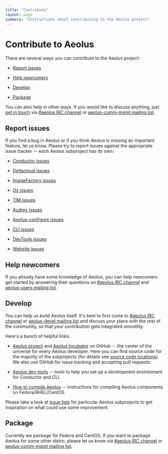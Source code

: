 ```yaml
---
title: "Contribute"
layout: page
summary: "Instructions about contributing to the Aeolus project"
---
```


Contribute to Aeolus
====================

There are several ways you can contribute to the Aeolus project:

* [Report issues](#report-issues)

* [Help newcomers](#help-newcomers)

* [Develop](#develop)

* [Package](#package)

You can also help in other ways. If you would like to discuss anything, just [get in
touch](contact.html) via [#aeolus IRC channel](irc://irc.freenode.net/aeolus)
or [aeolus-comm-mgmt mailing list](http://lists.fedorahosted.org/mailman/listinfo/aeolus-comm-mgmt).


Report issues
-------------

If you find a bug in Aeolus or if you think Aeolus is missing an important
feature, let us know. Please try to report issues against the appropriate issue
tracker -- each Aeolus subproject has its own:

* [Conductor issues](https://github.com/aeolusproject/conductor/issues?state=open)

* [Deltacloud issues](https://issues.apache.org/jira/browse/DTACLOUD#selectedTab=com.atlassian.jira.plugin.system.project%3Aissues-panel)

* [ImageFactory issues](https://github.com/aeolusproject/imagefactory/issues?state=open)

* [Oz issues](https://github.com/clalancette/oz/issues?state=open)

* [TIM issues](https://github.com/aeolus-incubator/tim/issues?state=open)

* [Audrey issues](https://github.com/aeolusproject/audrey/issues?state=open)

* [Aeolus-configure issues](https://github.com/aeolusproject/aeolus-configure/issues?state=open)

* [CLI issues](https://github.com/aeolus-incubator/thor-cli/issues?state=open)

* [DevTools issues](https://github.com/aeolus-incubator/dev-tools/issues?state=open)

* [Website issues](https://github.com/aeolusproject/aeolusproject.github.com/issues?state=open)


Help newcomers
--------------

If you already have some knowledge of Aeolus, you can help newcomers get
started by answering their questions on [#aeolus IRC
channel](irc://irc.freenode.net/aeolus) and [aeolus-users mailing
list](http://lists.fedorahosted.org/mailman/listinfo/aeolus-users).


Develop
-------

You can help us build Aeolus itself. It's best to first come to [#aeolus IRC
channel](irc://irc.freenode.net/aeolus) or [aeolus-devel mailing
list](http://lists.fedorahosted.org/mailman/listinfo/aeolus-devel) and discuss
your plans with the rest of the community, so that your contribution gets
integrated smoothly.

Here's a bunch of helpful links:

* [Aeolus project](https://github.com/aeolusproject) and [Aeolus
  incubator](https://github.com/aeolus-incubator) on GitHub -- the center of
  the universe for every Aeolus developer. Here you can find source code for
  the majority of the subprojects (for details see [source code
  locations](source.html)). We also use GitHub for issue tracking and accepting
  pull requests.

* [Aeolus dev-tools](https://github.com/aeolus-incubator/dev-tools) -- tools to
  help you set up a development environment for Conductor and CLI.

* [How to compile Aeolus](compiling.html) -- instructions for compiling Aeolus
  components on Fedora/RHEL/CentOS.

Please take a look at [issue lists](#report-issues) for particular Aeolus
subprojects to get inspiration on what could use some improvement.


Package
-------

Currently we package for Fedora and CentOS. If you want to package
Aeolus for some other distro, please let us know via [#aeolus IRC
channel](irc://irc.freenode.net/aeolus) or [aeolus-comm-mgmt mailing
list](http://lists.fedorahosted.org/mailman/listinfo/aeolus-comm-mgmt).

